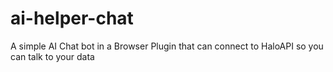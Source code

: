 # ai-helper-chat
A simple AI Chat bot in a Browser Plugin that can connect to HaloAPI so you can talk to your data
